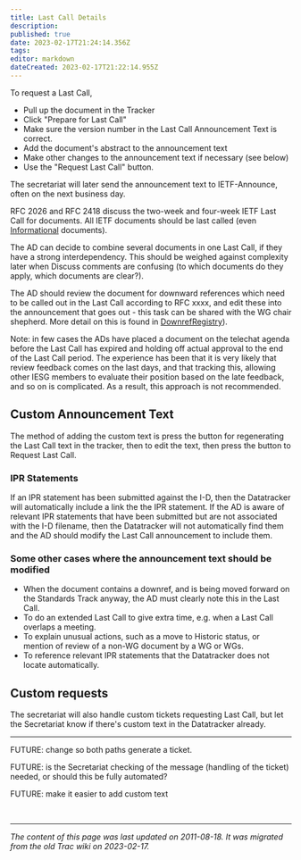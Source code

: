 ```yaml
---
title: Last Call Details
description: 
published: true
date: 2023-02-17T21:24:14.356Z
tags: 
editor: markdown
dateCreated: 2023-02-17T21:22:14.955Z
---
```


 To request a Last Call,

 -   Pull up the document in the Tracker
 -   Click "Prepare for Last Call"
 -   Make sure the version number in the Last Call Announcement Text is correct.
 -   Add the document's abstract to the announcement text
 -   Make other changes to the announcement text if necessary (see below)
 -   Use the "Request Last Call" button. 

The secretariat will later send the announcement text to IETF-Announce, often on the next business day.

RFC 2026 and RFC 2418 discuss the two-week and four-week IETF Last Call for documents. All IETF documents should be last called (even [Informational](/group/iesg/LastCallInformational) documents).

   The AD can decide to combine several documents in one Last Call, if they have a strong interdependency. This should be weighed against complexity later when Discuss comments are confusing (to which documents do they apply, which documents are clear?).

   The AD should review the document for downward references which need to be called out in the Last Call according to RFC xxxx, and edit these into the announcement that goes out - this task can be shared with the WG chair shepherd. More detail on this is found in [DownrefRegistry](/group/iesg/downrefregistryobsolete)).

   Note: in few cases the ADs have placed a document on the telechat agenda before the Last Call has expired and holding off actual approval to the end of the Last Call period. The experience has been that it is very likely that review feedback comes on the last days, and that tracking this, allowing other IESG members to evaluate their position based on the late feedback, and so on is complicated. As a result, this approach is not recommended.

## Custom Announcement Text

The method of adding the custom text is press the button for regenerating the Last Call text in the tracker, then to edit the text, then press the button to Request Last Call.
### IPR Statements

If an IPR statement has been submitted against the I-D, then the Datatracker will automatically include a link the the IPR statement. If the AD is aware of relevant IPR statements that have been submitted but are not associated with the I-D filename, then the Datatracker will not automatically find them and the AD should modify the Last Call announcement to include them.
### Some other cases where the announcement text should be modified

   - When the document contains a downref, and is being moved forward on the Standards Track anyway, the AD must clearly note this in the Last Call.
  -  To do an extended Last Call to give extra time, e.g. when a Last Call overlaps a meeting.
  -  To explain unusual actions, such as a move to Historic status, or mention of review of a non-WG document by a WG or WGs.
  -  To reference relevant IPR statements that the Datatracker does not locate automatically. 

## Custom requests

The secretariat will also handle custom tickets requesting Last Call, but let the Secretariat know if there's custom text in the Datatracker already.

---

FUTURE: change so both paths generate a ticket.

FUTURE: is the Secretariat checking of the message (handling of the ticket) needed, or should this be fully automated?

FUTURE: make it easier to add custom text

&nbsp;
&nbsp;
&nbsp;

---

*The content of this page was last updated on 2011-08-18. It was migrated from the old Trac wiki on 2023-02-17.*